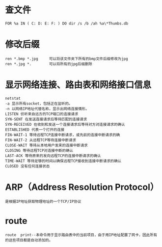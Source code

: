 ﻿# 查文件 #

	FOR %a IN ( C: D: E: F: ) DO dir /s /b /ah %a\*Thumbs.db

# 修改后缀 #

	ren *.bmp *.jpg		可以将该文件夹下所有的bmp文件后缀修改为jpg
	ren *.jpg *.		可以将所有的jpg后缀删除
	
# 显示网络连接、路由表和网络接口信息 #
    netstat 
    -a 显示所有socket，包括正在监听的。
    -n 以网络IP地址代替名称，显示出网络连接情形。
    LISTEN 侦听来自远方的TCP端口的连接请求
    SYN-SENT 在发送连接请求后等待匹配的连接请求
    SYN-RECEIVED 在收到和发送一个连接请求后等待对方对连接请求的确认
    ESTABLISHED 代表一个打开的连接
    FIN-WAIT-1 等待远程TCP连接中断请求，或先前的连接中断请求的确
    FIN-WAIT-2 从远程TCP等待连接中断请求
    CLOSE-WAIT 等待从本地用户发来的连接中断请求
    CLOSING 等待远程TCP对连接中断的确认
    LAST-ACK 等待原来的发向远程TCP的连接中断请求的确认
    TIME-WAIT 等待足够的时间以确保远程TCP接收到连接中断请求的确认
    CLOSED 没有任何连接状态 
    
# ARP（Address Resolution Protocol） #
    是根据IP地址获取物理地址的一个TCP/IP协议
    
# route #
    
    route  print--本命令用于显示路由表中的当前项目，由于用IP地址配置了网卡，因此所有的这些项目都是自动添加的。
    
